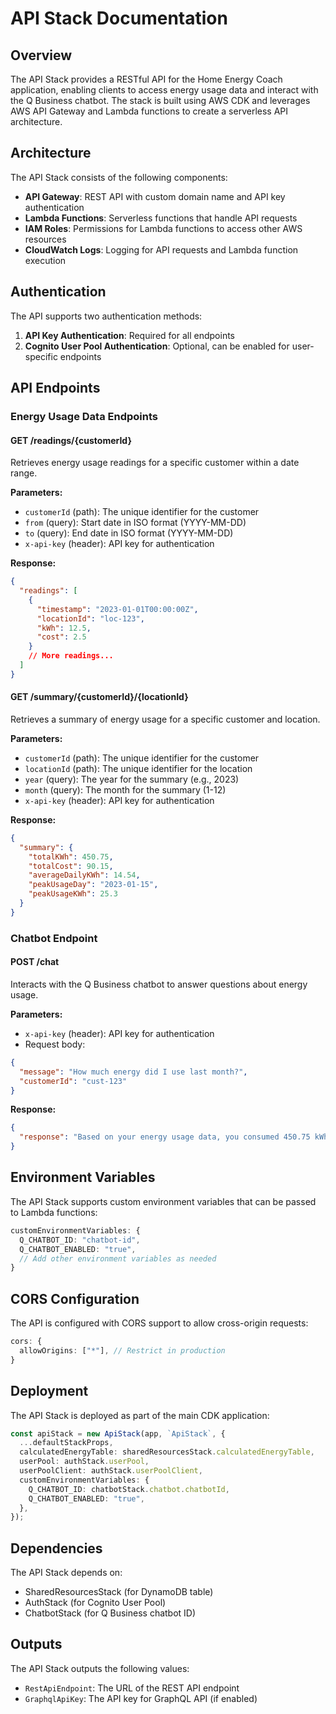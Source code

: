 # API Stack Documentation

## Overview

The API Stack provides a RESTful API for the Home Energy Coach application, enabling clients to access energy usage data and interact with the Q Business chatbot. The stack is built using AWS CDK and leverages AWS API Gateway and Lambda functions to create a serverless API architecture.

## Architecture

The API Stack consists of the following components:

- **API Gateway**: REST API with custom domain name and API key authentication
- **Lambda Functions**: Serverless functions that handle API requests
- **IAM Roles**: Permissions for Lambda functions to access other AWS resources
- **CloudWatch Logs**: Logging for API requests and Lambda function execution

## Authentication

The API supports two authentication methods:

1. **API Key Authentication**: Required for all endpoints
2. **Cognito User Pool Authentication**: Optional, can be enabled for user-specific endpoints

## API Endpoints

### Energy Usage Data Endpoints

#### GET /readings/{customerId}

Retrieves energy usage readings for a specific customer within a date range.

**Parameters:**

- `customerId` (path): The unique identifier for the customer
- `from` (query): Start date in ISO format (YYYY-MM-DD)
- `to` (query): End date in ISO format (YYYY-MM-DD)
- `x-api-key` (header): API key for authentication

**Response:**

```json
{
  "readings": [
    {
      "timestamp": "2023-01-01T00:00:00Z",
      "locationId": "loc-123",
      "kWh": 12.5,
      "cost": 2.5
    }
    // More readings...
  ]
}
```

#### GET /summary/{customerId}/{locationId}

Retrieves a summary of energy usage for a specific customer and location.

**Parameters:**

- `customerId` (path): The unique identifier for the customer
- `locationId` (path): The unique identifier for the location
- `year` (query): The year for the summary (e.g., 2023)
- `month` (query): The month for the summary (1-12)
- `x-api-key` (header): API key for authentication

**Response:**

```json
{
  "summary": {
    "totalKWh": 450.75,
    "totalCost": 90.15,
    "averageDailyKWh": 14.54,
    "peakUsageDay": "2023-01-15",
    "peakUsageKWh": 25.3
  }
}
```

### Chatbot Endpoint

#### POST /chat

Interacts with the Q Business chatbot to answer questions about energy usage.

**Parameters:**

- `x-api-key` (header): API key for authentication
- Request body:

```json
{
  "message": "How much energy did I use last month?",
  "customerId": "cust-123"
}
```

**Response:**

```json
{
  "response": "Based on your energy usage data, you consumed 450.75 kWh last month, which cost you $90.15. This is a 5% increase compared to the previous month."
}
```

## Environment Variables

The API Stack supports custom environment variables that can be passed to Lambda functions:

```typescript
customEnvironmentVariables: {
  Q_CHATBOT_ID: "chatbot-id",
  Q_CHATBOT_ENABLED: "true",
  // Add other environment variables as needed
}
```

## CORS Configuration

The API is configured with CORS support to allow cross-origin requests:

```typescript
cors: {
  allowOrigins: ["*"], // Restrict in production
}
```

## Deployment

The API Stack is deployed as part of the main CDK application:

```typescript
const apiStack = new ApiStack(app, `ApiStack`, {
  ...defaultStackProps,
  calculatedEnergyTable: sharedResourcesStack.calculatedEnergyTable,
  userPool: authStack.userPool,
  userPoolClient: authStack.userPoolClient,
  customEnvironmentVariables: {
    Q_CHATBOT_ID: chatbotStack.chatbot.chatbotId,
    Q_CHATBOT_ENABLED: "true",
  },
});
```

## Dependencies

The API Stack depends on:

- SharedResourcesStack (for DynamoDB table)
- AuthStack (for Cognito User Pool)
- ChatbotStack (for Q Business chatbot ID)

## Outputs

The API Stack outputs the following values:

- `RestApiEndpoint`: The URL of the REST API endpoint
- `GraphqlApiKey`: The API key for GraphQL API (if enabled)
